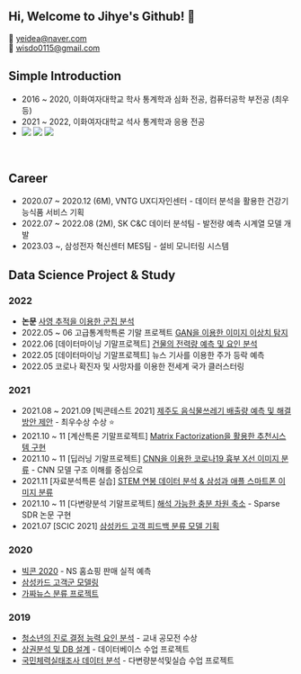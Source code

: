 ## Hi, Welcome to Jihye's Github! 👋
:e-mail: yeidea@naver.com <br>
:e-mail: wisdo0115@gmail.com

## Simple Introduction
- 2016 ~ 2020, 이화여자대학교 학사 통계학과 심화 전공, 컴퓨터공학 부전공 (최우등)
- 2021 ~ 2022, 이화여자대학교 석사 통계학과 응용 전공
- <img src="https://img.shields.io/badge/Python-green?style=flat&logo=Python&logoColor=3776AB"/></a> <img src="https://img.shields.io/badge/R-yellow?style=flat&logo=R&logoColor=#276DC3"/></a> <img src="https://img.shields.io/badge/MySQL-4479A1?style=flat&logo=MySQL&logoColor=white"/></a> 
<br>

## Career
- 2020.07 ~ 2020.12 (6M), VNTG UX디자인센터 - 데이터 분석을 활용한 건강기능식품 서비스 기획
- 2022.07 ~ 2022.08 (2M), SK C&C 데이터 분석팀 - 발전량 예측 시계열 모델 개발
- 2023.03 ~, 삼성전자 혁신센터 MES팀 - 설비 모니터링 시스템

## Data Science Project & Study
### 2022
- **논문** [사영 추적을 이용한 군집 분석](https://github.com/jihye0115/2022-Projection-Pursuit-for-Cluster-Tree)
- 2022.05 ~ 06 고급통계학특론 기말 프로젝트 [GAN을 이용한 이미지 이상치 탐지](https://github.com/jihye0115/2022-Anomaly-Detection-using-GAN)
- 2022.06 [데이터마이닝 기말프로젝트] [건물의 전력량 예측 및 요인 분석](https://github.com/jihye0115/2022-Building-Elec-Energy)
- 2022.05 [데이터마이닝 기말프로젝트] 뉴스 기사를 이용한 주가 등락 예측
- 2022.05 코로나 확진자 및 사망자를 이용한 전세계 국가 클러스터링


### 2021
- 2021.08 ~ 2021.09 [빅콘테스트 2021] [제주도 음식물쓰레기 배출량 예측 및 해결 방안 제안](https://github.com/jihye0115/2021-Bigcontest2021-JejuFoodWaste) - 최우수상 수상 :star:
- 2021.10 ~ 11 [계산특론 기말프로젝트] [Matrix Factorization을 활용한 추천시스템 구현](https://github.com/jihye0115/2021-Recommendation-System-Project)
- 2021.10 ~ 11 [딥러닝 기말프로젝트] [CNN을 이용한 코로나19 흉부 X선 이미지 분류](https://github.com/jihye0115/2021-Covid-Image-Analysis-using-CNN) - CNN 모델 구조 이해를 중심으로 
- 2021.11 [자료분석특론 실습] [STEM 연봉 데이터 분석 & 삼성과 애플 스마트폰 이미지 분류](https://github.com/jihye0115/2021-Advanced-Data-Analysis-Final-Project)
- 2021.10 ~ 11 [다변량분석 기말프로젝트] [해석 가능한 충분 차원 축소](https://github.com/jihye0115/2021-Sparse-SDR-Project) - Sparse SDR 논문 구현
- 2021.07 [SCIC 2021] [삼성카드 고객 피드백 분류 모델 기획](https://github.com/jihye0115/2021-SCIC2021-NLP) 

### 2020
- [빅콘 2020](https://github.com/jihye0115/2020-Bigcontest2020-NSshop) - NS 홈쇼핑 판매 실적 예측
- [삼성카드 고객군 모델링](https://github.com/jihye0115/2020-SCDC2020)
- [가짜뉴스 분류 프로젝트](https://github.com/jihye0115/2020-Fakenews_Classification_project_with-ESAA)

### 2019
- [청소년의 진로 결정 능력 요인 분석](https://github.com/jihye0115/2019-Teen-Career-Decision) - 교내 공모전 수상
- [상권분석 및 DB 설계](https://github.com/jihye0115/2018-2019-course-project) - 데이터베이스 수업 프로젝트
- [국민체력실태조사 데이터 분석](https://github.com/jihye0115/2018-2019-course-project) - 다변량분석및실습 수업 프로젝트


<!--
**jihye0115/jihye0115** is a ✨ _special_ ✨ repository because its `README.md` (this file) appears on your GitHub profile.

Here are some ideas to get you started:

- 🔭 I’m currently working on ...
- 🌱 I’m currently learning ...
- 👯 I’m looking to collaborate on ...
- 🤔 I’m looking for help with ...
- 💬 Ask me about ...
- 📫 How to reach me: ...
- 😄 Pronouns: ...
- ⚡ Fun fact: ...
-->
